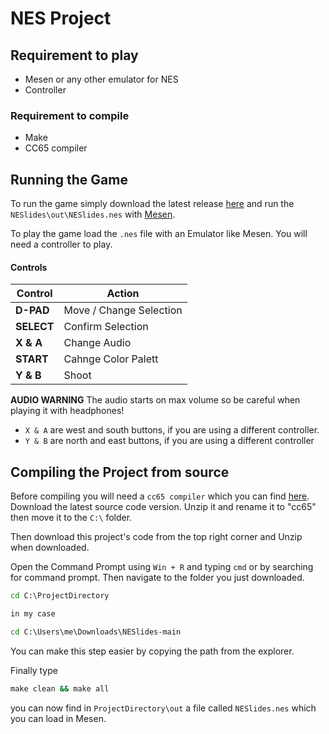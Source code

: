 # NES Project

## Requirement to play

- Mesen or any other emulator for NES
- Controller

### Requirement to compile

- Make
- CC65 compiler

## Running the Game

To run the game simply download the latest release [here](https://github.com/DijiOfficial/NESlides/releases/tag/v1.0) and run the `NESlides\out\NESlides.nes` with [Mesen](https://www.mesen.ca).

To play the game load the `.nes` file with an Emulator like Mesen. You will need a controller to play.

#### Controls

| Control           | Action                       |  
|-------------------|------------------------------|  
| **D-PAD**         | Move / Change Selection      |  
| **SELECT**        | Confirm Selection            |  
| **X & A**         | Change Audio                 |  
| **START**         | Cahnge Color Palett          |  
| **Y & B**         | Shoot                        |  

**AUDIO WARNING** The audio starts on max volume so be careful when playing it with headphones!
* `X & A` are west and south buttons, if you are using a different controller.
* `Y & B` are north and east buttons, if you are using a different controller

## Compiling the Project from source

Before compiling you will need a `cc65 compiler` which you can find [here](https://github.com/cc65/cc65/releases/tag/V2.19). 
Download the latest source code version. Unzip it and rename it to "cc65" then move it to the `C:\` folder.

Then download this project's code from the top right corner and Unzip when downloaded.

Open the Command Prompt using `Win + R` and typing `cmd` or by searching for command prompt.
Then navigate to the folder you just downloaded.

```cmd
cd C:\ProjectDirectory

in my case

cd C:\Users\me\Downloads\NESlides-main
```

You can make this step easier by copying the path from the explorer.

Finally type 

```cmd
make clean && make all
```

you can now find in `ProjectDirectory\out` a file called `NESlides.nes` which you can load in Mesen.
